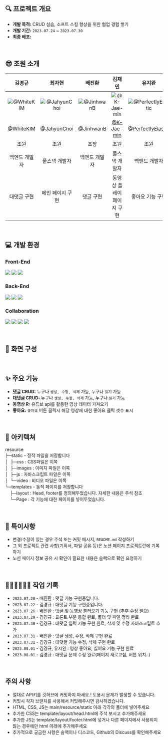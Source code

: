 ## 🔍 프로젝트 개요
- **개발 목적:** CRUD 실습, 소프트 스킬 향상을 위한 협업 경험 쌓기
- **개발 기간:** `2023.07.24` ~ `2023.07.30`
- **최종 배포:** 

<br />

## 😎 조원 소개

| 김경규 | 최자현 | 배진환 | 김재민 | 유지완 |
| :-: | :-: | :-: | :-: | :-: |
| ![@WhiteKIM](https://github.com/Goorm-helpme/youtube_clone/assets/123534245/3409dab9-dc57-484f-85d7-8952b7810ce8) | ![@JahyunChoi](https://github.com/Goorm-helpme/youtube_clone/assets/119170650/fa5e2234-c2b6-4839-83a7-b3a17d0a609a) | ![@JinhwanB](https://github.com/Goorm-helpme/youtube_clone/assets/123534245/ed9ba483-336b-4161-9e89-d57a3198e46d) | ![@K-Jae-min](https://github.com/Goorm-helpme/youtube_clone/assets/123534245/cae394c4-5cfd-4cb9-906e-0b983b09e61b) | ![@PerfectlyElastic](https://github.com/Goorm-helpme/youtube_clone/assets/123534245/d47107f9-e584-4fc3-8518-b14c42c34cbf) |
| [@WhiteKIM](https://github.com/WhiteKIM) | [@JahyunChoi](https://github.com/JahyunChoi) | [@JinhwanB](https://github.com/JinhwanB) | [@K-Jae-min](https://github.com/K-Jae-min) | [@PerfectlyElastic](https://github.com/PerfectlyElastic) |
| 조원 | 조원 | 조장 | 조원 | 조원 |
| 백엔드 개발자 | 풀스택 개발자 | 백엔드 개발자 | 풀스택 개발자 | 백엔드 개발자 |
| 대댓글 구현 | 메인 페이지 구현 | 댓글 구현 | 동영상 플레이 페이지 구현 | 좋아요 기능 구현 |

<br />

## 💻 개발 환경


### Front-End
<img src="https://img.shields.io/badge/html5-E34F26?style=for-the-badge&logo=html5&logoColor=white"> <img src="https://img.shields.io/badge/css-1572B6?style=for-the-badge&logo=css3&logoColor=white"> <img src="https://img.shields.io/badge/javascript-F7DF1E?style=for-the-badge&logo=javascript&logoColor=black">


### Back-End
<img src="https://img.shields.io/badge/java 17-007396?style=for-the-badge&logo=java&logoColor=white"> <img src="https://img.shields.io/badge/spring 3.1.0-6DB33F?style=for-the-badge&logo=spring&logoColor=white"> <img src="https://img.shields.io/badge/thymeleaf-005F0F?style=for-the-badge&logo=thymeleaf&logoColor=white">


### Collaboration
<img src="https://img.shields.io/badge/Notion-000000?style=for-the-badge&logo=Notion&logoColor=white"> <img src="https://img.shields.io/badge/Discord-5865F2?style=for-the-badge&logo=Discord&logoColor=white"> <img src="https://img.shields.io/badge/Slack-4A154B?style=for-the-badge&logo=Slack&logoColor=white"> <img src="https://img.shields.io/badge/github-181717?style=for-the-badge&logo=github&logoColor=white">

<br />

## 📝 화면 구성


<br />

## ✨ 주요 기능
- **댓글 CRUD:** 누구나 `생성, 수정, 삭제` 가능, 누구나 `읽기` 가능
- **대댓글 CRUD:** 누구나 `생성, 수정, 삭제` 가능, 누구나 `읽기` 가능
- **동영상 R:** 유튜브 api를 활용한 영상 데이터 가져오기
- **좋아요:** `좋아요` 버튼 클릭시 해당 영상에 대한 좋아요 클릭 갯수 표시

<br />

## 📁 아키텍쳐
resource <br />
├─static - 정적 파일을 저장합니다 <br />
│&nbsp;&nbsp;├─css : CSS파일은 이쪽 <br />
│&nbsp;&nbsp;├─images : 이미지 파일은 이쪽 <br />
│&nbsp;&nbsp;├─js : 자바스크립트 파일은 이쪽 <br />
│&nbsp;&nbsp;└─video : 비디오 파일은 이쪽 <br />
└─templates - 동적 페이지를 저장합니다 <br />
&nbsp;&nbsp;&nbsp;&nbsp;├─layout : Head, footer를 정의해두었습니다. 자세한 내용은 주석 참조 <br />
&nbsp;&nbsp;&nbsp;&nbsp;└─Page : 각 기능에 대한 페이지를 넣어두었습니다.

<br />

## 📌 특이사항
- 변경/수정이 있는 경우 주석 또는 커밋 메시지, `README.md` 작성하기
- 그 외 프로젝트 관련 사항(기획서, 파일 공유 등)은 노션 페이지 프로젝트란에 기록하기
- 노션 페이지 정보 공유 시 확인이 필요한 내용은 슬랙으로 확인 요청하기

<br />

## 👩🏻‍💻👨🏻‍💻 작업 기록

- `2023.07.20` - 배진환 : 댓글 기능 구현중입니다.
- `2023.07.22` - 김경규 : 대댓글 기능 구현중입니다.
- `2023.07.26` - 배진환 : 댓글 및 동영상 불러오기 기능 구현 (추후 수정 필요)
- `2023.07.29` - 김경규 : 프론트 부분 통합 완료, 폴더 및 파일 정리 완료
- `2023.07.30` - 김경규 : 대댓글 입력 기능 구현 완료, 삭제 및 수정 자바스크립트 추가
- `2023.07.31` - 배진환 : 댓글 생성, 수정, 삭제 구현 완료
- `2023.07.31` - 김경규 : 대댓글 기능 수정, 삭제 구현 완료
- `2023.08.01` - 김경규, 유지완 : 영상 좋아요, 싫어요 기능 구현 완료
- `2023.08.01` - 김경규 : 대댓글 문제 수정 완료(페이지 새로고침, 버튼 위치..)
<br />


## 주의 사항
- 절대로 API키를 깃허브에 커밋하지 마세요.! 도용시 문제가 발생할 수 있습니다.
- 커밋시 각자 브랜치를 사용해서 커밋해주시면 감사하겠습니다.
- HTML, CSS, JS는 main/resource/static 아래 각각의 폴더에 넣어주세요
- 추가한 CSS는 template/layout/head.html에 주석 보시고 추가해주세요
- 추가한 JS는 template/layout/footer.html에 넣거나 다른 페이지에서 사용되지 않는 경우에만 html 아래에 추가해주세요
- 추가적으로 궁금한 사항은 슬랙이나 디스코드, Github의 Discuss를 확인해주세요
